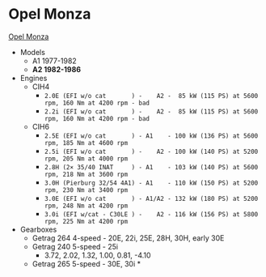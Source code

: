 # Opel Monza

[Opel Monza](https://en.wikipedia.org/wiki/Opel_Monza)

* Models
  * A1 1977-1982
  * **A2 1982-1986**
* Engines
  * CIH4
    * `2.0E (EFI w/o cat       ) -    A2 -  85 kW (115 PS) at 5600 rpm, 160 Nm at 4200 rpm - bad`
    * `2.2i (EFI w/o cat       ) -    A2 -  85 kW (115 PS) at 5600 rpm, 160 Nm at 4200 rpm - bad`
  * CIH6
    * `2.5E (EFI w/o cat       ) - A1    - 100 kW (136 PS) at 5600 rpm, 185 Nm at 4600 rpm`
    * `2.5i (EFI w/o cat       ) -    A2 - 100 kW (140 PS) at 5200 rpm, 205 Nm at 4000 rpm`
    * `2.8H (2× 35/40 INAT     ) - A1    - 103 kW (140 PS) at 5600 rpm, 218 Nm at 3600 rpm`
    * `3.0H (Pierburg 32/54 4A1) - A1    - 110 kW (150 PS) at 5200 rpm, 230 Nm at 3400 rpm`
    * `3.0E (EFI w/o cat       ) - A1/A2 - 132 kW (180 PS) at 5200 rpm, 248 Nm at 4200 rpm`
    * `3.0i (EFI w/cat - C30LE ) -    A2 - 116 kW (156 PS) at 5800 rpm, 225 Nm at 4200 rpm`
* Gearboxes
  * Getrag 264 4-speed - 20E, 22i, 25E, 28H, 30H, early 30E
  * Getrag 240 5-speed - 25i
    * 3.72, 2.02, 1.32, 1.00, 0.81, -4.10
  * Getrag 265 5-speed - 30E, 30i
    * 
